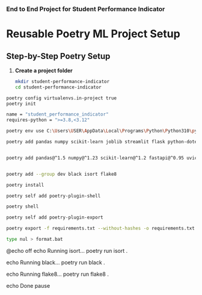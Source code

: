 ### End to End Project for Student Performance Indicator

# Reusable Poetry ML Project Setup

## Step-by-Step Poetry Setup

1. **Create a project folder**
   ```bash
   mkdir student-performance-indicator
   cd student-performance-indicator


```bash
poetry config virtualenvs.in-project true
poetry init

name = "student_performance_indicator"
requires-python = ">=3.8,<3.12"

poetry env use C:\Users\USER\AppData\Local\Programs\Python\Python310\python.exe

poetry add pandas numpy scikit-learn joblib streamlit flask python-dotenv


poetry add pandas@^1.5 numpy@^1.23 scikit-learn@^1.2 fastapi@^0.95 uvicorn@^0.22 streamlit@^1.25 xgboost@^1.7 python-dotenv@^1.0 joblib@^1.2


poetry add --group dev black isort flake8

poetry install

poetry self add poetry-plugin-shell

poetry shell

poetry self add poetry-plugin-export

poetry export -f requirements.txt --without-hashes -o requirements.txt


```

``` bash 
type nul > format.bat
```
@echo off
echo Running isort...
poetry run isort .

echo Running black...
poetry run black .

echo Running flake8...
poetry run flake8 .

echo Done
pause
